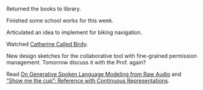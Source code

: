 
Returned the books to library.

Finished some school works for this week. 

Articulated an idea to implement for biking navigation.

Watched [Catherine Called Birdy](https://www.imdb.com/title/tt11727866/).

New design sketches for the collaborative tool with fine-grained permission management. Tomorrow discuss it with the Prof. again?

Read [On Generative Spoken Language Modeling from Raw Audio](https://aclanthology.org/2021.tacl-1.79.pdf) and [“Show me the cup”: Reference with Continuous Representations](https://arxiv.org/pdf/1606.08777.pdf).